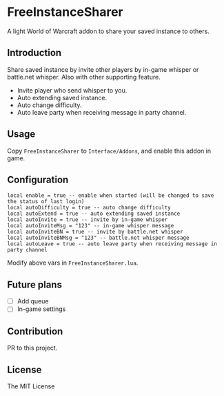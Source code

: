 # FreeInstanceSharer

A light World of Warcraft addon to share your saved instance to others.

## Introduction

Share saved instance by invite other players by in-game whisper or battle.net whisper. Also with other supporting feature.

* Invite player who send whisper to you.
* Auto extending saved instance.
* Auto change difficulty.
* Auto leave party when receiving message in party channel.

## Usage

Copy `FreeInstanceSharer` to `Interface/Addons`, and enable this addon in game.

## Configuration

```
local enable = true -- enable when started (will be changed to save the status of last login)
local autoDifficulty = true -- auto change difficulty
local autoExtend = true -- auto extending saved instance
local autoInvite = true -- invite by in-game whisper
local autoInviteMsg = "123" -- in-game whisper message
local autoInviteBN = true -- invite by battle.net whisper
local autoInviteBNMsg = "123" -- battle.net whisper message
local autoLeave = true -- auto leave party when receiving message in party channel
```

Modify above vars in `FreeInstanceSharer.lua`.

## Future plans

- [ ] Add queue
- [ ] In-game settings

## Contribution

PR to this project.

## License

The MIT License
